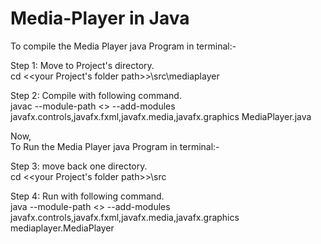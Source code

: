 # Media-Player in Java  
To compile the Media Player java Program in terminal:-  
  
Step 1: Move to Project's directory.  
cd <<your Project's folder path>>\src\mediaplayer    
  
Step 2: Compile with following command.   
javac --module-path <<your javafx lib folder path>> --add-modules javafx.controls,javafx.fxml,javafx.media,javafx.graphics MediaPlayer.java    
  
Now,   
To Run the Media Player java Program in terminal:-  
    
Step 3: move back one directory.  
cd <<your Project's folder path>>\src    
  
Step 4: Run with following command.  
java --module-path <<your javafx lib folder path>> --add-modules javafx.controls,javafx.fxml,javafx.media,javafx.graphics mediaplayer.MediaPlayer  
